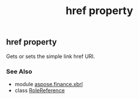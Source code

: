 ﻿---
title: href property
second_title: Aspose.Finance for Python via .NET API References
description: 
type: docs
weight: 50
url: /python-net/aspose.finance.xbrl/rolereference/href/
is_root: false
---

## href property


Gets or sets the simple link href URI.

### See Also
* module [aspose.finance.xbrl](../../)
* class [RoleReference](/finance/python-net/aspose.finance.xbrl/rolereference)
